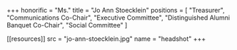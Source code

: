 +++
honorific = "Ms."
title = "Jo Ann Stoecklein"
positions = [
  "Treasurer",
  "Communications Co-Chair",
  "Executive Committee",
  "Distinguished Alumni Banquet Co-Chair",
  "Social Committee"
]

[[resources]]
  src  = "jo-ann-stoecklein.jpg"
  name = "headshot"
+++

